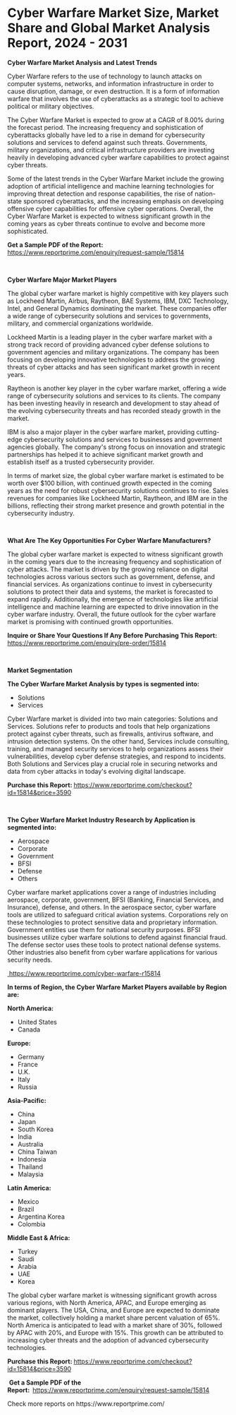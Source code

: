 <p><h1>Cyber Warfare Market Size, Market Share and Global Market Analysis Report, 2024 - 2031</h1></p><p><strong>Cyber Warfare Market Analysis and Latest Trends</strong></p>
<p><p>Cyber Warfare refers to the use of technology to launch attacks on computer systems, networks, and information infrastructure in order to cause disruption, damage, or even destruction. It is a form of information warfare that involves the use of cyberattacks as a strategic tool to achieve political or military objectives.</p><p>The Cyber Warfare Market is expected to grow at a CAGR of 8.00% during the forecast period. The increasing frequency and sophistication of cyberattacks globally have led to a rise in demand for cybersecurity solutions and services to defend against such threats. Governments, military organizations, and critical infrastructure providers are investing heavily in developing advanced cyber warfare capabilities to protect against cyber threats.</p><p>Some of the latest trends in the Cyber Warfare Market include the growing adoption of artificial intelligence and machine learning technologies for improving threat detection and response capabilities, the rise of nation-state sponsored cyberattacks, and the increasing emphasis on developing offensive cyber capabilities for offensive cyber operations. Overall, the Cyber Warfare Market is expected to witness significant growth in the coming years as cyber threats continue to evolve and become more sophisticated.</p></p>
<p><strong>Get a Sample PDF of the Report:&nbsp;</strong> <a href="https://www.reportprime.com/enquiry/request-sample/15814">https://www.reportprime.com/enquiry/request-sample/15814</a></p>
<p>&nbsp;</p>
<p><strong>Cyber Warfare Major Market Players</strong></p>
<p><p>The global cyber warfare market is highly competitive with key players such as Lockheed Martin, Airbus, Raytheon, BAE Systems, IBM, DXC Technology, Intel, and General Dynamics dominating the market. These companies offer a wide range of cybersecurity solutions and services to governments, military, and commercial organizations worldwide.</p><p>Lockheed Martin is a leading player in the cyber warfare market with a strong track record of providing advanced cyber defense solutions to government agencies and military organizations. The company has been focusing on developing innovative technologies to address the growing threats of cyber attacks and has seen significant market growth in recent years.</p><p>Raytheon is another key player in the cyber warfare market, offering a wide range of cybersecurity solutions and services to its clients. The company has been investing heavily in research and development to stay ahead of the evolving cybersecurity threats and has recorded steady growth in the market.</p><p>IBM is also a major player in the cyber warfare market, providing cutting-edge cybersecurity solutions and services to businesses and government agencies globally. The company's strong focus on innovation and strategic partnerships has helped it to achieve significant market growth and establish itself as a trusted cybersecurity provider.</p><p>In terms of market size, the global cyber warfare market is estimated to be worth over $100 billion, with continued growth expected in the coming years as the need for robust cybersecurity solutions continues to rise. Sales revenues for companies like Lockheed Martin, Raytheon, and IBM are in the billions, reflecting their strong market presence and growth potential in the cybersecurity industry.</p></p>
<p>&nbsp;</p>
<p><strong>What Are The Key Opportunities For Cyber Warfare Manufacturers?</strong></p>
<p><p>The global cyber warfare market is expected to witness significant growth in the coming years due to the increasing frequency and sophistication of cyber attacks. The market is driven by the growing reliance on digital technologies across various sectors such as government, defense, and financial services. As organizations continue to invest in cybersecurity solutions to protect their data and systems, the market is forecasted to expand rapidly. Additionally, the emergence of technologies like artificial intelligence and machine learning are expected to drive innovation in the cyber warfare industry. Overall, the future outlook for the cyber warfare market is promising with continued growth opportunities.</p></p>
<p><strong>Inquire or Share Your Questions If Any Before Purchasing This Report:</strong> <a href="https://www.reportprime.com/enquiry/pre-order/15814">https://www.reportprime.com/enquiry/pre-order/15814</a></p>
<p>&nbsp;</p>
<p><strong>Market Segmentation</strong></p>
<p><strong>The Cyber Warfare Market Analysis by types is segmented into:</strong></p>
<p><ul><li>Solutions</li><li>Services</li></ul></p>
<p><p>Cyber Warfare market is divided into two main categories: Solutions and Services. Solutions refer to products and tools that help organizations protect against cyber threats, such as firewalls, antivirus software, and intrusion detection systems. On the other hand, Services include consulting, training, and managed security services to help organizations assess their vulnerabilities, develop cyber defense strategies, and respond to incidents. Both Solutions and Services play a crucial role in securing networks and data from cyber attacks in today's evolving digital landscape.</p></p>
<p><strong>Purchase this Report:&nbsp;</strong><a href="https://www.reportprime.com/checkout?id=15814&price=3590">https://www.reportprime.com/checkout?id=15814&price=3590</a></p>
<p>&nbsp;</p>
<p><strong>The Cyber Warfare Market Industry Research by Application is segmented into:</strong></p>
<p><ul><li>Aerospace</li><li>Corporate</li><li>Government</li><li>BFSI</li><li>Defense</li><li>Others</li></ul></p>
<p><p>Cyber warfare market applications cover a range of industries including aerospace, corporate, government, BFSI (Banking, Financial Services, and Insurance), defense, and others. In the aerospace sector, cyber warfare tools are utilized to safeguard critical aviation systems. Corporations rely on these technologies to protect sensitive data and proprietary information. Government entities use them for national security purposes. BFSI businesses utilize cyber warfare solutions to defend against financial fraud. The defense sector uses these tools to protect national defense systems. Other industries also benefit from cyber warfare applications for various security needs.</p></p>
<p><a href="https://www.reportprime.com/cyber-warfare-r15814">&nbsp;https://www.reportprime.com/cyber-warfare-r15814</a></p>
<p><strong>In terms of Region, the Cyber Warfare Market Players available by Region are:</strong></p>
<p>
    <p> <strong> North America: </strong>
        <ul>
            <li>United States</li>
            <li>Canada</li>
        </ul>
        </p> 
    <p> <strong> Europe: </strong>
        <ul>
            <li>Germany</li>
            <li>France</li>
            <li>U.K.</li>
            <li>Italy</li>
            <li>Russia</li>
        </ul>
        </p> 
    <p> <strong> Asia-Pacific: </strong>
        <ul>
            <li>China</li>
            <li>Japan</li>
            <li>South Korea</li>
            <li>India</li>
            <li>Australia</li>
            <li>China Taiwan</li>
            <li>Indonesia</li>
            <li>Thailand</li>
            <li>Malaysia</li>
        </ul>
        </p> 
    <p> <strong> Latin America: </strong>
        <ul>
            <li>Mexico</li>
            <li>Brazil</li>
            <li>Argentina Korea</li>
            <li>Colombia</li>
        </ul>
        </p> 
    <p> <strong> Middle East & Africa: </strong>
        <ul>
            <li>Turkey</li>
            <li>Saudi</li>
            <li>Arabia</li>
            <li>UAE</li>
            <li>Korea</li>
        </ul>
    </p>
    </p>
<p><p>The global cyber warfare market is witnessing significant growth across various regions, with North America, APAC, and Europe emerging as dominant players. The USA, China, and Europe are expected to dominate the market, collectively holding a market share percent valuation of 65%. North America is anticipated to lead with a market share of 30%, followed by APAC with 20%, and Europe with 15%. This growth can be attributed to increasing cyber threats and the adoption of advanced cybersecurity technologies.</p></p>
<p><strong>Purchase this Report: </strong><a href="https://www.reportprime.com/checkout?id=15814&price=3590">https://www.reportprime.com/checkout?id=15814&price=3590</a></p>
<p>&nbsp;<strong>Get a Sample PDF of the Report:&nbsp;&nbsp;</strong><a href="https://www.reportprime.com/enquiry/request-sample/15814">https://www.reportprime.com/enquiry/request-sample/15814</a></p>
<p><strong></strong></p>
<p>Check more reports on https://www.reportprime.com/</p>